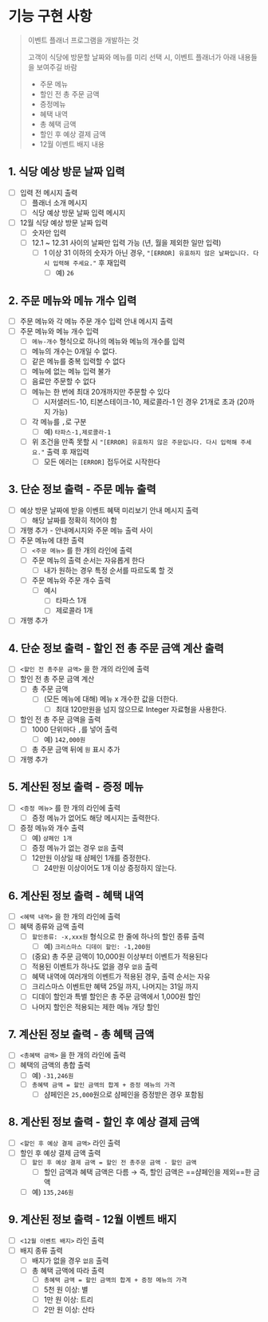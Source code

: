 # 기능 구현 사항
> 이벤트 플래너 프로그램을 개발하는 것
> 
> 고객이 식당에 방문할 날짜와 메뉴를 미리 선택 시, 이벤트 플래너가 아래 내용들을 보여주길 바람
> - 주문 메뉴 
> - 할인 전 총 주문 금액
> - 증정메뉴
> - 혜택 내역
> - 총 혜택 금액
> - 할인 후 예상 결제 금액
> - 12월 이벤트 배지 내용
## 1. 식당 예상 방문 날짜 입력
- [ ] 입력 전 메시지 출력
    - [ ] 플래너 소개 메시지
    - [ ] 식당 예상 방문 날짜 입력 메시지
- [ ] 12월 식당 예상 방문 날짜 입력
    - [ ] 숫자만 입력
    - [ ] 12.1 ~ 12.31 사이의 날짜만 입력 가능 (년, 월을 제외한 일만 입력)
        - [ ] 1 이상 31 이하의 숫자가 아닌 경우, `"[ERROR] 유효하지 않은 날짜입니다. 다시 입력해 주세요."` 후 재입력
            - [ ] 예) `26`

## 2. 주문 메뉴와 메뉴 개수 입력
- [ ] 주문 메뉴와 각 메뉴 주문 개수 입력 안내 메시지 출력
- [ ] 주문 메뉴와 메뉴 개수 입력
    - [ ] `메뉴-개수` 형식으로 하나의 메뉴와 메뉴의 개수를 입력
    - [ ] 메뉴의 개수는 0개일 수 없다.
    - [ ] 같은 메뉴를 중복 입력할 수 없다
    - [ ] 메뉴에 없는 메뉴 입력 불가
    - [ ] 음료만 주문할 수 없다
    - [ ] 메뉴는 한 번에 최대 20개까지만 주문할 수 있다
        - [ ] 시저샐러드-10, 티본스테이크-10, 제로콜라-1 인 경우 21개로 초과 (20까지 가능)
    - [ ] 각 메뉴를 `,`로 구분
        - [ ] 예) `타파스-1,제로콜라-1`
    - [ ] 위 조건을 만족 못할 시 `"[ERROR] 유효하지 않은 주문입니다. 다시 입력해 주세요."` 출력 후 재입력
        - [ ] 모든 에러는 `[ERROR]` 접두어로 시작한다

## 3. 단순 정보 출력 - 주문 메뉴 출력
- [ ] 예상 방문 날짜에 받을 이벤트 혜택 미리보기 안내 메시지 출력
    - [ ] 해당 날짜를 정확히 적어야 함
- [ ] 개행  추가 - 안내메시지와 주문 메뉴 출력 사이
- [ ] 주문 메뉴에 대한 출력
    - [ ] `<주문 메뉴>` 를 한 개의 라인에 출력
    - [ ] 주문 메뉴의 출력 순서는 자유롭게 한다
        - [ ] 내가 원하는 경우 특정 순서를 따르도록 할 것
    - [ ] 주문 메뉴와 주문 개수 출력
        - [ ] 예시
            - [ ] 타파스 1개
            - [ ] 제로콜라 1개
- [ ] 개행 추가

## 4. 단순 정보 출력 - 할인 전 총 주문 금액 계산 출력
- [ ] `<할인 전 총주문 금액>` 을 한 개의 라인에 출력
- [ ] 할인 전 총 주문 금액 계산
    - [ ] 총 주문 금액
        - [ ] (모든 메뉴에 대해) 메뉴 x 개수한 값을 더한다.
            - [ ] 최대 120만원을 넘지 않으므로 Integer 자료형을 사용한다.
- [ ] 할인 전 총 주문 금액을 출력
    - [ ] 1000 단위마다 `,`를 넣어 출력
        - [ ] 예) `142,000원`
    - [ ] 총 주문 금액 뒤에 `원` 표시 추가
- [ ] 개행 추가

## 5. 계산된 정보 출력 - 증정 메뉴
- [ ] `<증정 메뉴>` 를 한 개의 라인에 출력
    - [ ] 증정 메뉴가 없어도 해당 메시지는 출력한다.
- [ ] 증정 메뉴와 개수 출력
    - [ ] 예) `샴페인 1개`
    - [ ] 증정 메뉴가 없는 경우 `없음` 출력
    - [ ] 12만원 이상일 때 샴페인 1개를 증정한다.
        - [ ] 24만원 이상이어도 1개 이상 증정하지 않는다.

## 6. 계산된 정보 출력 - 혜택 내역
- [ ] `<혜택 내역>` 을 한 개의 라인에 출력
- [ ] 혜택 종류와 금액 출력
    - [ ] `할인종류: -x,xxx원` 형식으로 한 줄에 하나의 할인 종류 출력
        - [ ] 예) `크리스마스 디데이 할인: -1,200원`
    - [ ] (중요) 총 주문 금액이 10,000원 이상부터 이벤트가 적용된다
    - [ ] 적용된 이벤트가 하나도 없을 경우 `없음` 출력
    - [ ] 혜택 내역에 여러개의 이벤트가 적용된 경우, 출력 순서는 자유
    - [ ] 크리스마스 이벤트만 혜택 25일 까지, 나머지는 31일 까지
    - [ ] 디데이 할인과 특별 할인은 총 주문 금액에서 1,000원 할인
    - [ ] 나머지 할인은 적용되는 제한 메뉴 개당 할인

## 7. 계산된 정보 출력 - 총 혜택 금액
- [ ] `<총혜택 금액>` 을 한 개의 라인에 출력
- [ ] 혜택의 금액의 총합 출력
    - [ ] 예) `-31,246원`
    - [ ] `총혜택 금액 = 할인 금액의 합계 + 증정 메뉴의 가격`
        - [ ] 샴페인은 `25,000`원으로 샴페인을 증정받은 경우 포함됨

## 8. 계산된 정보 출력 - 할인 후 예상 결제 금액
- [ ] `<할인 후 예상 결제 금액>` 라인 출력
- [ ] 할인 후 예상 결제 금액 출력
    - [ ] `할인 후 예상 결제 금액 = 할인 전 총주문 금액 - 할인 금액`
        - [ ] 할인 금액과 혜택 금액은 다름 → 즉, 할인 금액은 ==샴페인을 제외==한 금액
    - [ ] 예) `135,246원`

## 9. 계산된 정보 출력 - 12월 이벤트 배지
- [ ] `<12월 이벤트 배지>` 라인 출력
- [ ] 배지 종류 출력
    - [ ] 배지가 없을 경우 `없음` 출력
    - [ ] 총 혜택 금액에 따라 출력
        - [ ] `총혜택 금액 = 할인 금액의 합계 + 증정 메뉴의 가격`
        - [ ] 5천 원 이상: 별
        - [ ] 1만 원 이상: 트리
        - [ ] 2만 원 이상: 산타
